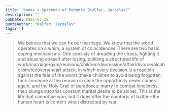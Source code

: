 ```yaml
---
title: "books > Spaceman of Bohemia (Kalfar, Jaroslav)"
description: ""
pubDate: 2021-07-28
quoteAuthor: "Kalfar, Jaroslav"
tags: []
---
```


> We believe that we can fix our marriage. We know that the world operates on a whim, a system of coincidences. There are two basic coping mechanisms. One consists of dreading the chaos, fighting it and abusing oneself after losing, building a structured life of work/marriage/gym/reunions/children/depression/affair/divorce/alcoholism/recovery/heart attack, in which every decision is a reaction against the fear of the worst (make children to avoid being forgotten, fuck someone at the reunion in case the opportunity never comes again, and the Holy Grail of paradoxes: marry to combat loneliness, then plunge into that constant marital desire to be alone). This is the life that cannot be won, but it does offer the comforts of battle—the human heart is content when distracted by war.